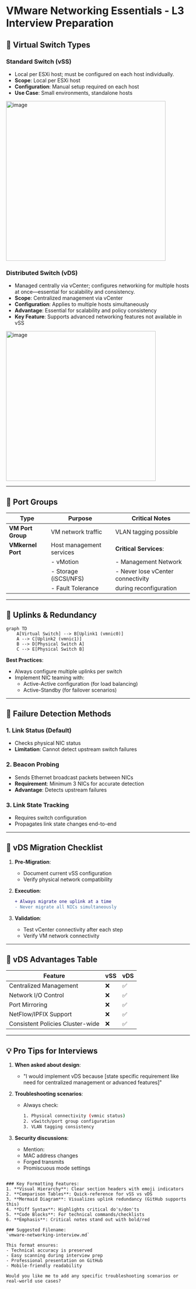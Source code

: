 
# VMware Networking Essentials - L3 Interview Preparation

## 🔹 Virtual Switch Types

### Standard Switch (vSS)
- Local per ESXi host; must be configured on each host individually.
- **Scope**: Local per ESXi host
- **Configuration**: Manual setup required on each host
- **Use Case**: Small environments, standalone hosts
<img width="437" alt="image" src="https://github.com/user-attachments/assets/afe6681a-368d-4e59-ba12-e296b0a324df" />

### Distributed Switch (vDS)
- Managed centrally via vCenter; configures networking for multiple hosts at once—essential for scalability and consistency.
- **Scope**: Centralized management via vCenter
- **Configuration**: Applies to multiple hosts simultaneously
- **Advantage**: Essential for scalability and policy consistency
- **Key Feature**: Supports advanced networking features not available in vSS
<img width="410" alt="image" src="https://github.com/user-attachments/assets/b02c014e-3239-481c-a0b7-314865951511" />

---

## 🔹 Port Groups

| Type                | Purpose                          | Critical Notes                     |
|---------------------|----------------------------------|------------------------------------|
| **VM Port Group**   | VM network traffic              | VLAN tagging possible              |
| **VMkernel Port**   | Host management services        | **Critical Services**:            |
|                     | - vMotion                       | - Management Network               |
|                     | - Storage (iSCSI/NFS)           | - Never lose vCenter connectivity |
|                     | - Fault Tolerance               | during reconfiguration            |

---

## 🔹 Uplinks & Redundancy

```mermaid
graph TD
    A[Virtual Switch] --> B[Uplink1 (vmnic0)]
    A --> C[Uplink2 (vmnic1)]
    B --> D[Physical Switch A]
    C --> E[Physical Switch B]
```

**Best Practices**:
- Always configure multiple uplinks per switch
- Implement NIC teaming with:
  - Active-Active configuration (for load balancing)
  - Active-Standby (for failover scenarios)

---

## 🔹 Failure Detection Methods

### 1. Link Status (Default)
- Checks physical NIC status
- **Limitation**: Cannot detect upstream switch failures

### 2. Beacon Probing
- Sends Ethernet broadcast packets between NICs
- **Requirement**: Minimum 3 NICs for accurate detection
- **Advantage**: Detects upstream failures

### 3. Link State Tracking
- Requires switch configuration
- Propagates link state changes end-to-end

---

## 🔹 vDS Migration Checklist

1. **Pre-Migration**:
   - Document current vSS configuration
   - Verify physical network compatibility

2. **Execution**:
   ```diff
   + Always migrate one uplink at a time
   - Never migrate all NICs simultaneously
   ```

3. **Validation**:
   - Test vCenter connectivity after each step
   - Verify VM network connectivity

---

## 🔹 vDS Advantages Table

| Feature                      | vSS | vDS |
|------------------------------|-----|-----|
| Centralized Management       | ❌  | ✅  |
| Network I/O Control          | ❌  | ✅  |
| Port Mirroring               | ❌  | ✅  |
| NetFlow/IPFIX Support        | ❌  | ✅  |
| Consistent Policies Cluster-wide | ❌ | ✅ |

---

## 💡 Pro Tips for Interviews

1. **When asked about design**:
   - "I would implement vDS because [state specific requirement like need for centralized management or advanced features]"

2. **Troubleshooting scenarios**:
   - Always check:
     ```bash
     1. Physical connectivity (vmnic status)
     2. vSwitch/port group configuration
     3. VLAN tagging consistency
     ```

3. **Security discussions**:
   - Mention:
   - MAC address changes
   - Forged transmits
   - Promiscuous mode settings

```

### Key Formatting Features:
1. **Visual Hierarchy**: Clear section headers with emoji indicators
2. **Comparison Tables**: Quick-reference for vSS vs vDS
3. **Mermaid Diagram**: Visualizes uplink redundancy (GitHub supports this)
4. **Diff Syntax**: Highlights critical do's/don'ts
5. **Code Blocks**: For technical commands/checklists
6. **Emphasis**: Critical notes stand out with bold/red

### Suggested Filename:
`vmware-networking-interview.md`

This format ensures:
- Technical accuracy is preserved
- Easy scanning during interview prep
- Professional presentation on GitHub
- Mobile-friendly readability

Would you like me to add any specific troubleshooting scenarios or real-world use cases?
